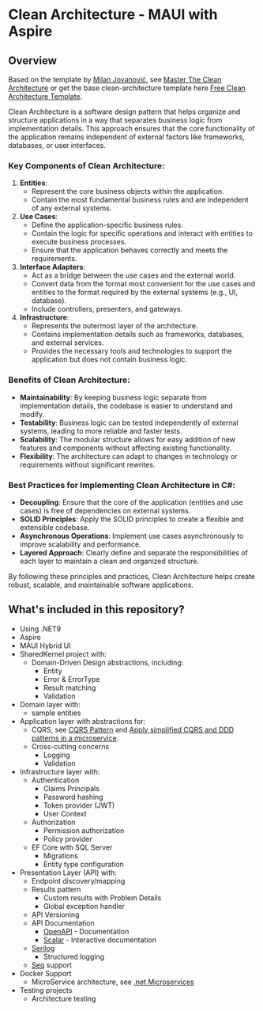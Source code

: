 # Clean Architecture - MAUI with Aspire

## Overview
Based on the template by [Milan Jovanović](https://twitter.com/mjovanovictech), see [Master The Clean Architecture](https://www.milanjovanovic.tech/pragmatic-clean-architecture) or get the base clean-architecture template here [Free Clean Architecture Template](https://www.milanjovanovic.tech/templates/clean-architecture).

Clean Architecture is a software design pattern that helps organize and structure applications in a way that separates business logic from implementation details. This approach ensures that the core functionality of the application remains independent of external factors like frameworks, databases, or user interfaces.

### Key Components of Clean Architecture:
1. **Entities**:
   - Represent the core business objects within the application.
   - Contain the most fundamental business rules and are independent of any external systems.
2. **Use Cases**:
   - Define the application-specific business rules.
   - Contain the logic for specific operations and interact with entities to execute business processes.
   - Ensure that the application behaves correctly and meets the requirements.
3. **Interface Adapters**:
   - Act as a bridge between the use cases and the external world.
   - Convert data from the format most convenient for the use cases and entities to the format required by the external systems (e.g., UI, database).
   - Include controllers, presenters, and gateways.
4. **Infrastructure**:
   - Represents the outermost layer of the architecture.
   - Contains implementation details such as frameworks, databases, and external services.
   - Provides the necessary tools and technologies to support the application but does not contain business logic.

### Benefits of Clean Architecture:
- **Maintainability**: By keeping business logic separate from implementation details, the codebase is easier to understand and modify.
- **Testability**: Business logic can be tested independently of external systems, leading to more reliable and faster tests.
- **Scalability**: The modular structure allows for easy addition of new features and components without affecting existing functionality.
- **Flexibility**: The architecture can adapt to changes in technology or requirements without significant rewrites.

### Best Practices for Implementing Clean Architecture in C#:
- **Decoupling**: Ensure that the core of the application (entities and use cases) is free of dependencies on external systems.
- **SOLID Principles**: Apply the SOLID principles to create a flexible and extensible codebase.
- **Asynchronous Operations**: Implement use cases asynchronously to improve scalability and performance.
- **Layered Approach**: Clearly define and separate the responsibilities of each layer to maintain a clean and organized structure.

By following these principles and practices, Clean Architecture helps create robust, scalable, and maintainable software applications.

## What's included in this repository?
- Using .NET9
- Aspire
- MAUI Hybrid UI
- SharedKernel project with:
  - Domain-Driven Design abstractions, including:
    - Entity
    - Error & ErrorType
    - Result matching
    - Validation
- Domain layer with:
  - sample entities
- Application layer with abstractions for:
  - CQRS, see [CQRS Pattern](https://learn.microsoft.com/en-us/azure/architecture/patterns/cqrs) and [Apply simplified CQRS and DDD patterns in a microservice](https://learn.microsoft.com/en-us/dotnet/architecture/microservices/microservice-ddd-cqrs-patterns/apply-simplified-microservice-cqrs-ddd-patterns).
  - Cross-cutting concerns
    - Logging
    - Validation
- Infrastructure layer with:
  - Authentication
    - Claims Principals
    - Password hashing
    - Token provider (JWT)
    - User Context
  - Authorization
    - Permission authorization
    - Policy provider
  - EF Core with SQL Server
    - Migrations
    - Entity type configuration
- Presentation Layer (API) with:
  - Endpoint discovery/mapping
  - Results pattern
    - Custom results with Problem Details
    - Global exception handler
  - API Versioning
  - API Documentation
    - [OpenAPI](https://learn.microsoft.com/en-us/openapi/openapi.net/overview) - Documentation
    - [Scalar](https://scalar.com/) - Interactive documentation
  - [Serilog](https://serilog.net/)
    - Structured logging
  - [Seq](https://datalust.co/seq) support
- Docker Support
  - MicroService architecture, see [.net Microservices](https://dotnet.microsoft.com/download/e-book/microservices-architecture/pdf)
- Testing projects
  - Architecture testing
